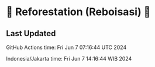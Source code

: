 
# 🌳 Reforestation (Reboisasi) 🌲

## Last Updated

GitHub Actions time: Fri Jun  7 07:16:44 UTC 2024

Indonesia/Jakarta time: Fri Jun  7 14:16:44 WIB 2024
